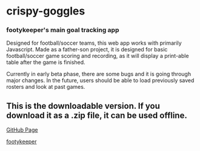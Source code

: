 # crispy-goggles
### footykeeper's main goal tracking app

Designed for football/soccer teams, this web app works with primarily Javascript. Made as a father-son project, it is designed for basic football/soccer game scoring and recording, as it will display a print-able table after the game is finished.

Currently in early beta phase, there are some bugs and it is going through major changes. In the future, users should be able to load previously saved rosters and look at past games.

## This is the downloadable version. If you download it as a .zip file, it can be used offline.

[GitHub Page](https://footykeeper.github.io/crispy-goggles/)

[footykeeper](http://footykeeper.com)
